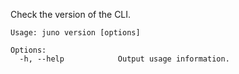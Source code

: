 Check the version of the CLI.

```
Usage: juno version [options]

Options:
  -h, --help            Output usage information.
```
